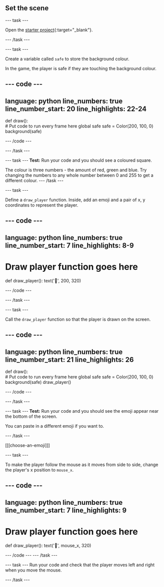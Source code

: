 ## Set the scene

--- task ---

Open the [starter project](https://editor.raspberrypi.org/en/projects/dont-collide-starter){:target="_blank"}. 

--- /task ---

--- task ---

Create a variable called `safe` to store the background colour.

In the game, the player is safe if they are touching the background colour. 

--- code ---
---
language: python
line_numbers: true
line_number_start: 20
line_highlights: 22-24
---
 
def draw():   
    # Put code to run every frame here
    global safe
    safe = Color(200, 100, 0) 
    background(safe) 
  
--- /code ---

--- /task ---

--- task ---
**Test:** Run your code and you should see a coloured square. 

The colour is three numbers - the amount of red, green and blue. Try changing the numbers to any whole number between 0 and 255 to get a different colour.
--- /task ---

--- task ---

Define a `draw_player` function. Inside, add an emoji and a pair of x, y coordinates to represent the player. 

--- code ---
---
language: python
line_numbers: true
line_number_start: 7
line_highlights: 8-9
---
# Draw player function goes here
def draw_player():
    text('🤠', 200, 320)
  
--- /code ---

--- /task ---

--- task ---

Call the `draw_player` function so that the player is drawn on the screen.

--- code ---
---
language: python
line_numbers: true
line_number_start: 21
line_highlights: 26
---

def draw():  
    # Put code to run every frame here 
    global safe
    safe = Color(200, 100, 0) 
    background(safe)
    draw_player()
  
--- /code ---

--- /task ---

--- task ---
**Test:** Run your code and you should see the emoji appear near the bottom of the screen. 

You can paste in a different emoji if you want to.

--- /task ---

[[[choose-an-emoji]]]

--- task ---

To make the player follow the mouse as it moves from side to side, change the player's x position to `mouse_x`.

--- code ---
---
language: python
line_numbers: true
line_number_start: 7
line_highlights: 9
---
# Draw player function goes here
def draw_player():
    text('🤠', mouse_x, 320)
  
--- /code ---
--- /task ---

--- task ---
Run your code and check that the player moves left and right when you move the mouse. 


--- /task ---